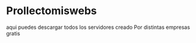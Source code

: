 # Prollectomiswebs
aqui puedes descargar todos los servidores creado Por distintas empresas gratis 
